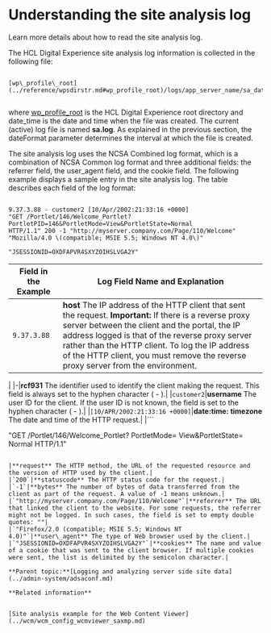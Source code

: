 # Understanding the site analysis log

Learn more details about how to read the site analysis log.

The HCL Digital Experience site analysis log information is collected in the following file:

```

[wp\_profile\_root](../reference/wpsdirstr.md#wp_profile_root)/logs/app_server_name/sa_date_time.log


```

where [wp\_profile\_root](../reference/wpsdirstr.md#wp_profile_root) is the HCL Digital Experience root directory and date\_time is the date and time when the file was created. The current \(active\) log file is named **sa.log**. As explained in the previous section, the dateFormat parameter determines the interval at which the file is created.

The site analysis log uses the NCSA Combined log format, which is a combination of NCSA Common log format and three additional fields: the referrer field, the user\_agent field, and the cookie field. The following example displays a sample entry in the site analysis log. The table describes each field of the log format:

```

9.37.3.88 - customer2 [10/Apr/2002:21:33:16 +0000]
"GET /Portlet/146/Welcome_Portlet?PortletPID=146&PortletMode=View&PortletState=Normal
HTTP/1.1" 200 -1 "http://myserver.company.com/Page/110/Welcome"
"Mozilla/4.0 \(compatible; MSIE 5.5; Windows NT 4.0\)"

"JSESSIONID=OXDFAPVR4SXYZOIHSLVGA2Y"

```

|Field in the Example|Log Field Name and Explanation|
|--------------------|------------------------------|
|`9.37.3.88`|**host** The IP address of the HTTP client that sent the request. **Important:** If there is a reverse proxy server between the client and the portal, the IP address logged is that of the reverse proxy server rather than the HTTP client. To log the IP address of the HTTP client, you must remove the reverse proxy server from the environment.

|
|-|**rcf931** The identifier used to identify the client making the request. This field is always set to the hyphen character \( - \).|
|`customer2`|**username** The user ID for the client. If the user ID is not known, the field is set to the hyphen character \( - \).|
|`[10/APR/2002:21:33:16 +0000]`|**date:time: timezone** The date and time of the HTTP request.|
|```

"GET /Portlet/146/Welcome_Portlet?
PortletMode=
View&PortletState= Normal HTTP/1.1"

```

|**request** The HTTP method, the URL of the requested resource and the version of HTTP used by the client.|
|`200`|**statuscode** The HTTP status code for the request.|
|`-1`|**bytes** The number of bytes of data transferred from the client as part of the request. A value of -1 means unknown.|
|`"http://myserver.company.com/Page/110/Welcome"`|**referrer** The URL that linked the client to the website. For some requests, the referrer might not be logged. In such cases, the field is set to empty double quotes: ""|
|`"Firefox/2.0 (compatible; MSIE 5.5; Windows NT 4.0)"`|**user\_agent** The type of Web browser used by the client.|
|`"JSESSIONID=OXDFAPVR4SXYZOIHSLVGA2Y"`|**cookies** The name and value of a cookie that was sent to the client browser. If multiple cookies were sent, the list is delimited by the semicolon character.|

**Parent topic:**[Logging and analyzing server side site data](../admin-system/adsaconf.md)

**Related information**  


[Site analysis example for the Web Content Viewer](../wcm/wcm_config_wcmviewer_saxmp.md)

